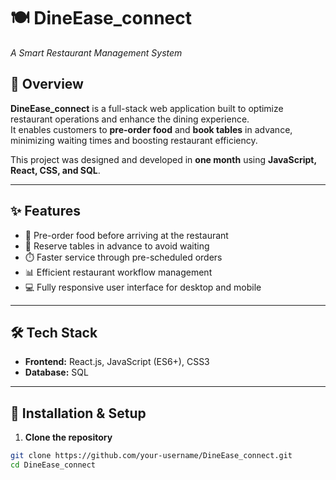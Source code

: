 # 🍽️ DineEase_connect
*A Smart Restaurant Management System*

## 📖 Overview
**DineEase_connect** is a full-stack web application built to optimize restaurant operations and enhance the dining experience.  
It enables customers to **pre-order food** and **book tables** in advance, minimizing waiting times and boosting restaurant efficiency.  

This project was designed and developed in **one month** using **JavaScript, React, CSS, and SQL**.  

---

## ✨ Features
- 📝 Pre-order food before arriving at the restaurant  
- 📅 Reserve tables in advance to avoid waiting  
- ⏱️ Faster service through pre-scheduled orders  
- 📊 Efficient restaurant workflow management  
- 💻 Fully responsive user interface for desktop and mobile  

---

## 🛠️ Tech Stack
- **Frontend:** React.js, JavaScript (ES6+), CSS3  
- **Database:** SQL  

---

## 🚀 Installation & Setup

1. **Clone the repository**
```bash
git clone https://github.com/your-username/DineEase_connect.git
cd DineEase_connect
